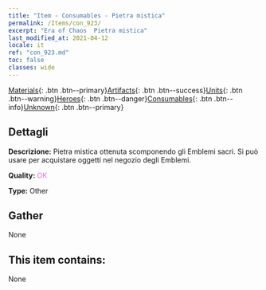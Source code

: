 ```yaml
---
title: "Item - Consumables - Pietra mistica"
permalink: /Items/con_923/
excerpt: "Era of Chaos  Pietra mistica"
last_modified_at: 2021-04-12
locale: it
ref: "con_923.md"
toc: false
classes: wide
---
```

 [Materials](/it/Items/){: .btn .btn--primary}[Artifacts](/it/Items/Artifacts/){: .btn .btn--success}[Units](/it/Items/Units/){: .btn .btn--warning}[Heroes](/it/Items/Heroes/){: .btn .btn--danger}[Consumables](/it/Items/Consumables/){: .btn .btn--info}[Unknown](/it/Items/Unknown/){: .btn .btn--primary}

## Dettagli
 **Descrizione:** Pietra mistica ottenuta scomponendo gli Emblemi sacri. Si può usare per acquistare oggetti nel negozio degli Emblemi.

 **Quality:** <span style="color: #DA70D6">OK</span>

 **Type:** Other

## Gather

  None

## This item contains:

  None

